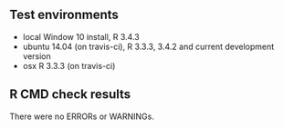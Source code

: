 ## Test environments
* local Window 10 install, R 3.4.3
* ubuntu 14.04 (on travis-ci), R 3.3.3, 3.4.2 and current development version
* osx R 3.3.3 (on travis-ci)

## R CMD check results
There were no ERRORs or WARNINGs. 



